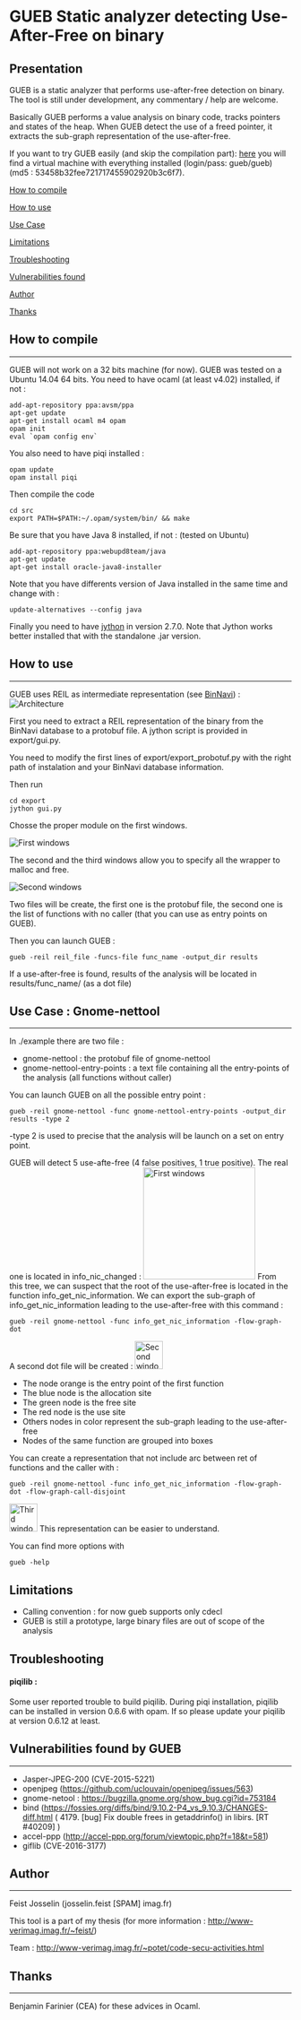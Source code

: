 **GUEB** Static analyzer detecting Use-After-Free on binary	
==============

Presentation
--------------

GUEB is a static analyzer that performs use-after-free detection on binary.
The tool is still under development, any commentary / help are welcome.

Basically GUEB performs a value analysis on binary code, tracks pointers and states of the heap. When GUEB detect the use of a freed pointer, it extracts the sub-graph representation of the use-after-free.

If you want to try GUEB easily (and skip the compilation part): [here](http://www-verimag.imag.fr/~feist/GUEB.ova) you will find a virtual machine with everything installed (login/pass: gueb/gueb) (md5 : 53458b32fee721717455902920b3c6f7). 

[How to compile](#how-to-compile)

[How to use](#how-to-use)

[Use Case](#use-case--gnome-nettool)

[Limitations](#limitations)

[Troubleshooting](#troubleshooting)

[Vulnerabilities found](#vulnerabilities-found-by-gueb)

[Author](#author)

[Thanks](#thx)

## <a name="how-to-compile"></a>How to compile
--------------
GUEB will not work on a 32 bits machine (for now).
GUEB was tested on a Ubuntu 14.04 64 bits.
You need to have ocaml (at least v4.02) installed, if not :
```  
add-apt-repository ppa:avsm/ppa
apt-get update
apt-get install ocaml m4 opam
opam init
eval `opam config env`
```
You also need to have piqi installed :
```
opam update
opam install piqi
```
Then compile the code
```
cd src
export PATH=$PATH:~/.opam/system/bin/ && make
```

Be sure that you have Java 8 installed, if not : (tested on Ubuntu)
```
add-apt-repository ppa:webupd8team/java
apt-get update
apt-get install oracle-java8-installer
```
Note that you have differents version of Java installed in the same time and change with :
```
update-alternatives --config java
```

Finally you need to have [jython](http://www.jython.org/downloads.html) in version 2.7.0. Note that Jython works better installed that with the standalone .jar version.
## <a name="how-to-use"></a>How to use
--------------
GUEB uses REIL as intermediate representation (see [BinNavi](https://github.com/google/binnavi)) :
![Architecture](./doc/pics/architecture.png)

First you need to extract a REIL representation of the binary from the BinNavi database to a protobuf file.
A jython script is provided in export/gui.py.

You need to modify the first lines of export/export_probotuf.py with the right path of instalation and  your BinNavi database information.


Then run 
```
cd export
jython gui.py
```
Chosse the proper module on the first windows.

![First windows](./doc/pics/export1.png)

The second and the third windows allow you to specify all the wrapper to malloc and free.

![Second windows](./doc/pics/export2.png)

Two files will be create, the first one is the protobuf file, the second one is the list of functions with no caller (that you can use as entry points on GUEB).

Then you can launch GUEB :
```
gueb -reil reil_file -funcs-file func_name -output_dir results
```

If a use-after-free is found, results of the analysis will be located in  results/func_name/ (as a dot file)

## <a name="use-case--gnome-nettool"></a>Use Case : Gnome-nettool
-----------
In ./example there are two file : 
* gnome-nettool : the protobuf file of gnome-nettool
* gnome-nettool-entry-points : a text file containing all the entry-points of the analysis (all functions without caller)

You can launch GUEB on all the possible entry point :
```
gueb -reil gnome-nettool -func gnome-nettool-entry-points -output_dir results -type 2
```
-type 2 is used to precise that the analysis will be launch on a set on entry point.

GUEB will detect 5 use-afte-free (4 false positives, 1 true positive).
The real one is located in info_nic_changed :
<img src="./doc/pics/gnome-nettool1.png" alt="First windows" style="width: 200px;"/>
From this tree, we can suspect that the root of the use-after-free is located in the function info_get_nic_information.
We can export the sub-graph of info_get_nic_information leading to the use-after-free with this command :
```
gueb -reil gnome-nettool -func info_get_nic_information -flow-graph-dot
```
A second dot file will be created :
<a href="./doc/pics/gnome-nettool3.png"><img src="./doc/pics/gnome-nettool2-light.png" alt="Second window" style="width: 50px;"/></a>
* The node orange is the entry point of the first function
* The blue node is the allocation site
* The green node is the free site
* The red node is the use site
* Others nodes in color represent the sub-graph leading to the use-after-free
* Nodes of the same function are grouped into boxes

You can create a representation that not include arc between ret of functions and the caller with :
```
gueb -reil gnome-nettool -func info_get_nic_information -flow-graph-dot -flow-graph-call-disjoint
```
<a href="./doc/pics/gnome-nettool3.png"><img src="./doc/pics/gnome-nettool3-light.png" alt="Third window" style="width: 50px;"/></a>
This representation can be easier to understand.


You can find more options with
```
gueb -help
```

## <a name="limitations"></a>Limitations

* Calling convention : for now gueb supports only cdecl
* GUEB is still a prototype, large binary files are out of scope of the analysis 

## <a name="troubleshooting"></a> Troubleshooting

#### piqilib :

Some user reported trouble to build piqilib. During piqi installation, piqilib can be installed in version 0.6.6 with opam. If so please update your piqilib at version 0.6.12 at least.


## <a name="vulnerabilities-found-by-gueb"></a>Vulnerabilities found by GUEB
----------

* Jasper-JPEG-200 (CVE-2015-5221)
* openjpeg (https://github.com/uclouvain/openjpeg/issues/563)
* gnome-netool : https://bugzilla.gnome.org/show_bug.cgi?id=753184 
* bind (https://fossies.org/diffs/bind/9.10.2-P4_vs_9.10.3/CHANGES-diff.html ( 4179.  [bug]  Fix double frees in getaddrinfo() in libirs.     [RT #40209] )
* accel-ppp (http://accel-ppp.org/forum/viewtopic.php?f=18&t=581)
* giflib (CVE-2016-3177)

## <a name="author"></a>Author
-------------
Feist Josselin (josselin.feist [SPAM] imag.fr)
 
This tool is a part of my thesis (for more information : http://www-verimag.imag.fr/~feist/)

Team : http://www-verimag.imag.fr/~potet/code-secu-activities.html

## <a name="thx"></a>Thanks
-------------
Benjamin Farinier (CEA) for these advices in Ocaml.
